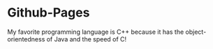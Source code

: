 # Github-Pages
My favorite programming language is C++ because it has the object-orientedness of Java and the speed of C!